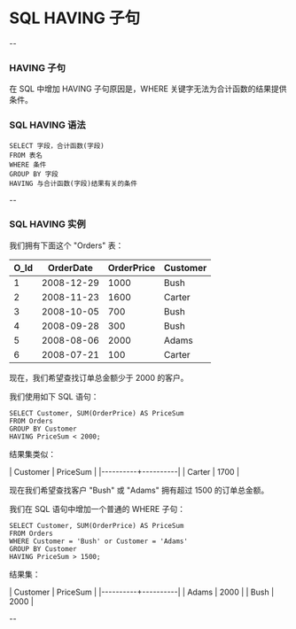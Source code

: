 # SQL HAVING 子句

--

### HAVING 子句

在 SQL 中增加 HAVING 子句原因是，WHERE 关键字无法为合计函数的结果提供条件。

### SQL HAVING 语法

```
SELECT 字段，合计函数(字段)
FROM 表名
WHERE 条件
GROUP BY 字段
HAVING 与合计函数(字段)结果有关的条件
```

--

### SQL HAVING 实例

我们拥有下面这个 "Orders" 表：

O_Id | OrderDate  | OrderPrice | Customer
-----|------------|------------|----------
   1 | 2008-12-29 |       1000 | Bush
   2 | 2008-11-23 |       1600 | Carter
   3 | 2008-10-05 |        700 | Bush
   4 | 2008-09-28 |        300 | Bush
   5 | 2008-08-06 |       2000 | Adams
   6 | 2008-07-21 |        100 | Carter

现在，我们希望查找订单总金额少于 2000 的客户。

我们使用如下 SQL 语句：

```
SELECT Customer, SUM(OrderPrice) AS PriceSum
FROM Orders
GROUP BY Customer
HAVING PriceSum < 2000;
```

结果集类似：

| Customer | PriceSum |
|----------+----------|
| Carter   |     1700 |

现在我们希望查找客户 "Bush" 或 "Adams" 拥有超过 1500 的订单总金额。

我们在 SQL 语句中增加一个普通的 WHERE 子句：

```
SELECT Customer, SUM(OrderPrice) AS PriceSum
FROM Orders
WHERE Customer = 'Bush' or Customer = 'Adams'
GROUP BY Customer
HAVING PriceSum > 1500;
```

结果集：

| Customer | PriceSum |
|----------+----------|
| Adams    |     2000 |
| Bush     |     2000 |

--
